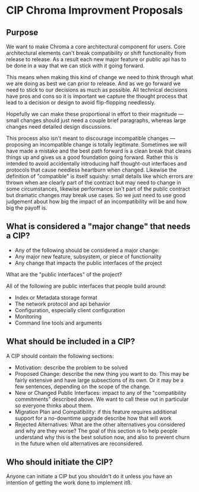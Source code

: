 # CIP Chroma Improvment Proposals

## Purpose

We want to make Chroma a core architectural component for users. Core architectural
elements can't break compatibility or shift functionality from release to release.
As a result each new major feature or public api has to be done in a way that we can stick
with it going forward.

This means when making this kind of change we need to think through what we are doing as
best we can prior to release. And as we go forward we need to stick to our decisions as
much as possible. All technical decisions have pros and cons so it is important we
capture the thought process that lead to a decision or design to avoid flip-flopping needlessly.

Hopefully we can make these proportional in effort to their magnitude — small changes
should just need a couple brief paragraphs, whereas large changes need detailed design
discussions.

This process also isn't meant to discourage incompatible changes — proposing an
incompatible change is totally legitimate. Sometimes we will have made a mistake and
the best path forward is a clean break that cleans things up and gives us a good
foundation going forward. Rather this is intended to avoid accidentally introducing
half thought-out interfaces and protocols that cause needless heartburn when changed.
Likewise the definition of "compatible" is itself squishy: small details like which
errors are thrown when are clearly part of the contract but may need to change in some
circumstances, likewise performance isn't part of the public contract but dramatic
changes may break use cases. So we just need to use good judgement about how big the
impact of an incompatibility will be and how big the payoff is.

## What is considered a "major change" that needs a CIP?

- Any of the following should be considered a major change:
- Any major new feature, subsystem, or piece of functionality
- Any change that impacts the public interfaces of the project

What are the "public interfaces" of the project?

All of the following are public interfaces that people build around:

- Index or Metadata storage format
- The network protocol and api behavior
- Configuration, especially client configuration
- Monitoring
- Command line tools and arguments

## What should be included in a CIP?

A CIP should contain the following sections:

- Motivation: describe the problem to be solved
- Proposed Change: describe the new thing you want to do. This may be fairly extensive and have large subsections of its own. Or it may be a few sentences, depending on the scope of the change.
- New or Changed Public Interfaces: impact to any of the "compatibility commitments" described above. We want to call these out in particular so everyone thinks about them.
- Migration Plan and Compatibility: if this feature requires additional support for a no-downtime upgrade describe how that will work
- Rejected Alternatives: What are the other alternatives you considered and why are they worse? The goal of this section is to help people understand why this is the best solution now, and also to prevent churn in the future when old alternatives are reconsidered.

## Who should initiate the CIP?

Anyone can initiate a CIP but you shouldn't do it unless you have an intention of
getting the work done to implement itß.
